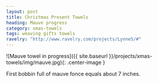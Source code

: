 ```yaml
---
layout: post
title: Christmas Present Towels
heading: Mauve progress
category: xmas-towels
tags: weaving gifts towels
ravelry: "http://www.ravelry.com/projects/LynneS/#"
---
```

![Mauve towel in progress]({{ site.baseurl }}/projects/xmas-towels/img/mauve.jpg){: .center-image }

First bobbin full of mauve fonce equals about 7 inches.